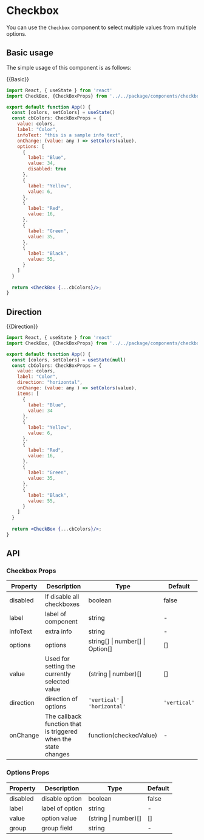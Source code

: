 # Checkbox
You can use the `Checkbox` component to select multiple values from multiple options.
## Basic usage
The simple usage of this component is as follows:

{{Basic}}
```jsx
import React, { useState } from 'react'
import CheckBox, {CheckBoxProps} from '../../package/components/checkbox';

export default function App() {
  const [colors, setColors] = useState()
  const cbColors: CheckBoxProps = {
    value: colors,
    label: "Color",
    infoText: "this is a sample info text",
    onChange: (value: any ) => setColors(value),
    options: [
      {
        label: "Blue",
        value: 34,
        disabled: true
      },
      {
        label: "Yellow",
        value: 6,
      },
      {
        label: "Red",
        value: 16,
      },
      {
        label: "Green",
        value: 35,
      },
      {
        label: "Black",
        value: 55,
      }
    ]
  }
  
  return <CheckBox {...cbColors}/>;
}
```

## Direction
{{Direction}}
```jsx
import React, { useState } from 'react'
import CheckBox, {CheckBoxProps} from '../../package/components/checkbox';

export default function App() {
  const [colors, setColors] = useState(null)
  const cbColors: CheckBoxProps = {
    value: colors,
    label: "Color",
    direction: "horizontal",
    onChange: (value: any ) => setColors(value),
    items: [
      {
        label: "Blue",
        value: 34
      },
      {
        label: "Yellow",
        value: 6,
      },
      {
        label: "Red",
        value: 16,
      },
      {
        label: "Green",
        value: 35,
      },
      {
        label: "Black",
        value: 55,
      }
    ]
  }
  
  return <CheckBox {...cbColors}/>;
}
```

## API
### Checkbox Props
| Property | Description | Type | Default |
| --- | --- | --- | --- |
| disabled | If disable all checkboxes | boolean | false |
| label | label of component | string | - |
| infoText | extra info | string | - |
| options | options | string\[] \| number\[] \| Option\[] | \[] |
| value | Used for setting the currently selected value | (string \| number)\[] | \[] |
| direction | direction of options | `'vertical'` \| `'horizontal'` | `'vertical'` |
| onChange | The callback function that is triggered when the state changes | function(checkedValue) | - |

### Options Props
| Property | Description | Type | Default |
| --- | --- | --- | --- |
| disabled | disable option | boolean | false |
| label | label of option | string | - |
| value | option value | (string \| number)\[] | \[] |
| group | group field | string | - |